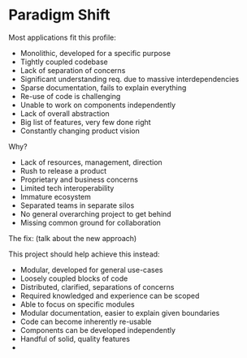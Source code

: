 # Paradigm Shift

Most applications fit this profile:

- Monolithic, developed for a specific purpose
- Tightly coupled codebase
- Lack of separation of concerns
- Significant understanding req. due to massive interdependencies
- Sparse documentation, fails to explain everything
- Re-use of code is challenging
- Unable to work on components independently
- Lack of overall abstraction
- Big list of features, very few done right
- Constantly changing product vision

Why?

- Lack of resources, management, direction
- Rush to release a product
- Proprietary and business concerns
- Limited tech interoperability
- Immature ecosystem
- Separated teams in separate silos
- No general overarching project to get behind
- Missing common ground for collaboration

The fix:
(talk about the new approach)

This project should help achieve this instead:

- Modular, developed for general use-cases
- Loosely coupled blocks of code
- Distributed, clarified, separations of concerns
- Required knowledged and experience can be scoped
- Able to focus on specific modules
- Modular documentation, easier to explain given boundaries
- Code can become inherently re-usable
- Components can be developed independently 
- Handful of solid, quality features
- 